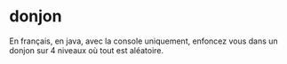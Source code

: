 # donjon
En français, en java, avec la console uniquement, enfoncez vous dans un donjon sur 4 niveaux où tout est aléatoire.
